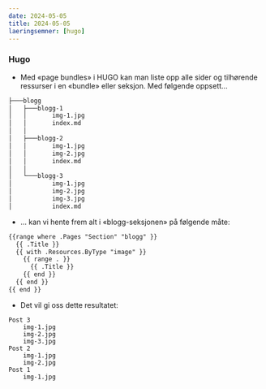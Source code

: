 ```yaml
---
date: 2024-05-05
title: 2024-05-05
laeringsemner: [hugo]
---
```


### Hugo
* Med «page bundles» i HUGO kan man liste opp alle sider og tilhørende ressurser i en «bundle» eller seksjon. Med følgende oppsett...
```html
├───blogg
│   ├───blogg-1
│   │       img-1.jpg
│   │       index.md
│   │
│   ├───blogg-2
│   │       img-1.jpg
│   │       img-2.jpg
│   │       index.md
│   │
│   └───blogg-3
│           img-1.jpg
│           img-2.jpg
│           img-3.jpg
│           index.md
```
* ... kan vi hente frem alt i «blogg-seksjonen» på følgende måte:
```html
{{range where .Pages "Section" "blogg" }}
  {{ .Title }}
  {{ with .Resources.ByType "image" }}
    {{ range . }}
      {{ .Title }}
    {{ end }}
  {{ end }}
{{ end }}
```
* Det vil gi oss dette resultatet:
```text
Post 3
    img-1.jpg
    img-2.jpg
    img-3.jpg
Post 2
    img-1.jpg
    img-2.jpg
Post 1
    img-1.jpg
```
